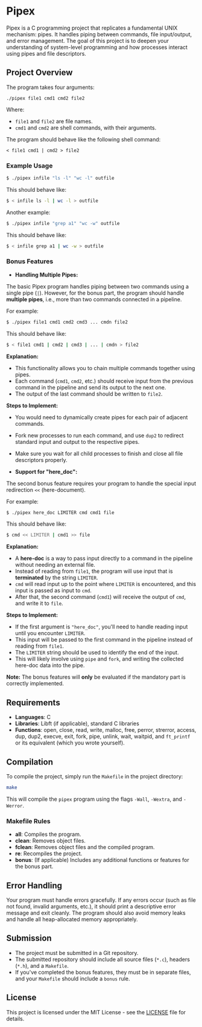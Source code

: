 # Pipex

Pipex is a C programming project that replicates a fundamental UNIX mechanism: pipes. It handles piping between commands, file input/output, and error management. The goal of this project is to deepen your understanding of system-level programming and how processes interact using pipes and file descriptors.

## Project Overview

The program takes four arguments:

```
./pipex file1 cmd1 cmd2 file2
```

Where:
- `file1` and `file2` are file names.
- `cmd1` and `cmd2` are shell commands, with their arguments.

The program should behave like the following shell command:
```
< file1 cmd1 | cmd2 > file2
```

### Example Usage

```bash
$ ./pipex infile "ls -l" "wc -l" outfile
```

This should behave like:

```bash
$ < infile ls -l | wc -l > outfile
```

Another example:

```bash
$ ./pipex infile "grep a1" "wc -w" outfile
```

This should behave like:

```bash
$ < infile grep a1 | wc -w > outfile
```

### Bonus Features

- **Handling Multiple Pipes:**

The basic Pipex program handles piping between two commands using a single pipe (`|`). However, for the bonus part, the program should handle **multiple pipes**, i.e., more than two commands connected in a pipeline.

For example:

```bash
$ ./pipex file1 cmd1 cmd2 cmd3 ... cmdn file2
```

This should behave like:

```bash
$ < file1 cmd1 | cmd2 | cmd3 | ... | cmdn > file2
```

**Explanation:**
- This functionality allows you to chain multiple commands together using pipes.
- Each command (`cmd1`, `cmd2`, etc.) should receive input from the previous command in the pipeline and send its output to the next one.
- The output of the last command should be written to `file2`.

**Steps to Implement:**
- You would need to dynamically create pipes for each pair of adjacent commands.
- Fork new processes to run each command, and use `dup2` to redirect standard input and output to the respective pipes.
- Make sure you wait for all child processes to finish and close all file descriptors properly.

- **Support for "here_doc":**

The second bonus feature requires your program to handle the special input redirection `<<` (here-document).

For example:

```bash
$ ./pipex here_doc LIMITER cmd cmd1 file
```

This should behave like:

```bash
$ cmd << LIMITER | cmd1 >> file
```

**Explanation:**
- A **here-doc** is a way to pass input directly to a command in the pipeline without needing an external file.
- Instead of reading from `file1`, the program will use input that is **terminated** by the string `LIMITER`.
- `cmd` will read input up to the point where `LIMITER` is encountered, and this input is passed as input to `cmd`.
- After that, the second command (`cmd1`) will receive the output of `cmd`, and write it to `file`.

**Steps to Implement:**
- If the first argument is `"here_doc"`, you'll need to handle reading input until you encounter `LIMITER`.
- This input will be passed to the first command in the pipeline instead of reading from `file1`.
- The `LIMITER` string should be used to identify the end of the input.
- This will likely involve using `pipe` and `fork`, and writing the collected here-doc data into the pipe.

**Note:** The bonus features will **only** be evaluated if the mandatory part is correctly implemented.

## Requirements

- **Languages**: C
- **Libraries**: Libft (if applicable), standard C libraries
- **Functions**: open, close, read, write, malloc, free, perror, strerror, access, dup, dup2, execve, exit, fork, pipe, unlink, wait, waitpid, and `ft_printf` or its equivalent (which you wrote yourself).

## Compilation

To compile the project, simply run the `Makefile` in the project directory:

```bash
make
```

This will compile the `pipex` program using the flags `-Wall`, `-Wextra`, and `-Werror`.

### Makefile Rules

- **all**: Compiles the program.
- **clean**: Removes object files.
- **fclean**: Removes object files and the compiled program.
- **re**: Recompiles the project.
- **bonus**: (If applicable) Includes any additional functions or features for the bonus part.

## Error Handling

Your program must handle errors gracefully. If any errors occur (such as file not found, invalid arguments, etc.), it should print a descriptive error message and exit cleanly. The program should also avoid memory leaks and handle all heap-allocated memory appropriately.

## Submission

- The project must be submitted in a Git repository.
- The submitted repository should include all source files (`*.c`), headers (`*.h`), and a `Makefile`.
- If you've completed the bonus features, they must be in separate files, and your `Makefile` should include a `bonus` rule.

## License

This project is licensed under the MIT License - see the [LICENSE](LICENSE) file for details.
